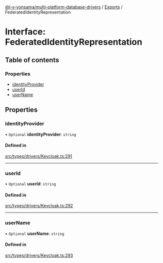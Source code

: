 [@l-v-yonsama/multi-platform-database-drivers](../README.md) / [Exports](../modules.md) / FederatedIdentityRepresentation

# Interface: FederatedIdentityRepresentation

## Table of contents

### Properties

- [identityProvider](FederatedIdentityRepresentation.md#identityprovider)
- [userId](FederatedIdentityRepresentation.md#userid)
- [userName](FederatedIdentityRepresentation.md#username)

## Properties

### identityProvider

• `Optional` **identityProvider**: `string`

#### Defined in

[src/types/drivers/Keycloak.ts:291](https://github.com/l-v-yonsama/db-drivers/blob/d4e71dd/src/types/drivers/Keycloak.ts#L291)

___

### userId

• `Optional` **userId**: `string`

#### Defined in

[src/types/drivers/Keycloak.ts:292](https://github.com/l-v-yonsama/db-drivers/blob/d4e71dd/src/types/drivers/Keycloak.ts#L292)

___

### userName

• `Optional` **userName**: `string`

#### Defined in

[src/types/drivers/Keycloak.ts:293](https://github.com/l-v-yonsama/db-drivers/blob/d4e71dd/src/types/drivers/Keycloak.ts#L293)
